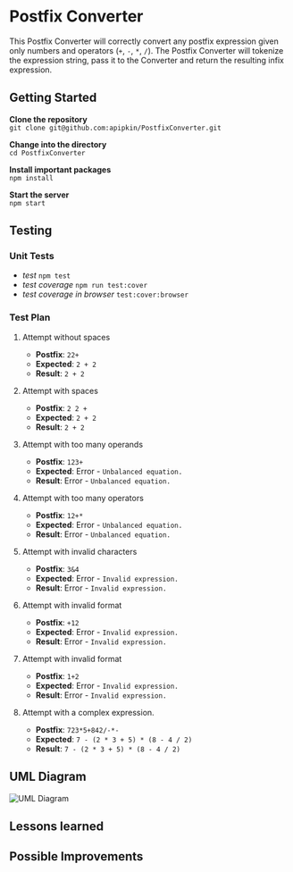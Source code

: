 # Postfix Converter

This Postfix Converter will correctly convert any postfix expression given only numbers and operators (`+`, `-`, `*`, `/`).
The Postfix Converter will tokenize the expression string, pass it to the Converter and return the resulting infix expression.

## Getting Started

**Clone the repository**<br>
`git clone git@github.com:apipkin/PostfixConverter.git`

**Change into the directory**<br>
`cd PostfixConverter`

**Install important packages**<br>
`npm install`

**Start the server**<br>
`npm start`



## Testing

### Unit Tests
 - *test* `npm test`
 - *test coverage* `npm run test:cover`
 - *test coverage in browser* `test:cover:browser`

### Test Plan

 1. Attempt without spaces
    - **Postfix**: `22+`
    - **Expected**: `2 + 2`
    - **Result**: `2 + 2`

 2. Attempt with spaces
    - **Postfix**: `2 2 +`
    - **Expected**: `2 + 2`
    - **Result**: `2 + 2`

 3. Attempt with too many operands
    - **Postfix**: `123+`
    - **Expected**: Error - `Unbalanced equation.`
    - **Result**: Error - `Unbalanced equation.`

 4. Attempt with too many operators
    - **Postfix**: `12+*`
    - **Expected**: Error - `Unbalanced equation.`
    - **Result**: Error - `Unbalanced equation.`

 5. Attempt with invalid characters
    - **Postfix**: `3&4`
    - **Expected**: Error - `Invalid expression.`
    - **Result**: Error - `Invalid expression.`

 6. Attempt with invalid format
    - **Postfix**: `+12`
    - **Expected**: Error - `Invalid expression.`
    - **Result**: Error - `Invalid expression.`

 7. Attempt with invalid format
    - **Postfix**: `1+2`
    - **Expected**: Error - `Invalid expression.`
    - **Result**: Error - `Invalid expression.`
 
 8. Attempt with a complex expression.
    - **Postfix**: `723*5+842/-*-`
    - **Expected**: `7 - (2 * 3 + 5) * (8 - 4 / 2)`
    - **Result**: `7 - (2 * 3 + 5) * (8 - 4 / 2)`


## UML Diagram
![UML Diagram]()


## Lessons learned



## Possible Improvements



